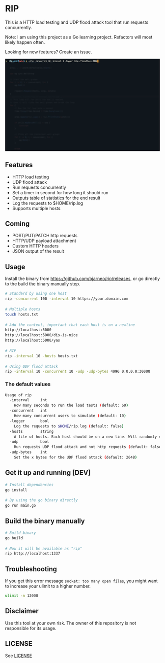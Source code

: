 # RIP

This is a HTTP load testing and UDP flood attack tool that run requests concurrently.

Note: I am using this project as a Go learning project. Refactors will most likely happen often.

Looking for new features? Create an issue.

![RIP](./rip.gif)

## Features

- HTTP load testing
- UDP flood attack
- Run requests concurrently
- Set a timer in second for how long it should run
- Outputs table of statistics for the end result
- Log the requests to $HOME/rip.log
- Supports multiple hosts

## Coming

- POST/PUT/PATCH http requests
- HTTP/UDP payload attachment
- Custom HTTP headers
- JSON output of the result

## Usage

Install the binary from <https://github.com/bjarneo/rip/releases>, or go directly to the build the binary manually step.

```bash
# Standard by using one host
rip -concurrent 100 -interval 10 https://your.domain.com

# Multiple hosts
touch hosts.txt

# Add the content, important that each host is on a newline
http://localhost:5000
http://localhost:5000/dis-is-nice
http://localhost:5000/yas

# RIP
rip -interval 10 -hosts hosts.txt

# Using UDP flood attack
rip -interval 10 -concurrent 10 -udp -udp-bytes 4096 0.0.0.0:30000
```

### The default values

```bash
Usage of rip
  -interval     int
    How many seconds to run the load tests (default: 60)
  -concurrent   int
    How many concurrent users to simulate (default: 10)
  -logger       bool
    Log the requests to $HOME/rip.log (default: false)
  -hosts        string
    A file of hosts. Each host should be on a new line. Will randomly choose an host.
  -udp          bool
    Run requests UDP flood attack and not http requests (default: false)
  -udp-bytes    int
    Set the x bytes for the UDP flood attack (default: 2048)

```

## Get it up and running [DEV]

```bash
# Install dependencies
go install

# By using the go binary directly
go run main.go
```

## Build the binary manually

```bash
# Build binary
go build

# Now it will be available as "rip"
rip http://localhost:1337
```

## Troubleshooting

If you get this error message `socket: too many open files`, you might want to increase your ulimit to a higher number.

```bash
ulimit -n 12000
```

## Disclaimer

Use this tool at your own risk. The owner of this repository is not responsible for its usage.

## LICENSE

See [LICENSE](./LICENSE)
